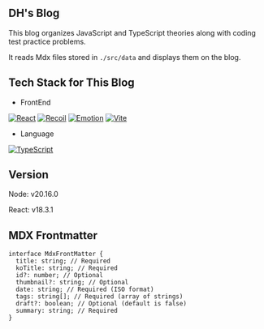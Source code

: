 ## DH's Blog

This blog organizes JavaScript and TypeScript theories along with coding test practice problems.

It reads Mdx files stored in `./src/data` and displays them on the blog.

## Tech Stack for This Blog

- FrontEnd

[![React](https://img.shields.io/badge/React-61DAFB?logo=react&logoColor=white)](https://react.dev/)
[![Recoil](https://img.shields.io/badge/Recoil-3578E5?logo=recoil&logoColor=white)](https://recoiljs.org/)
[![Emotion](https://img.shields.io/badge/Emotion-C865B5?logo=emotion&logoColor=white)](https://emotion.sh/)
[![Vite](https://img.shields.io/badge/Vite-646CFF?logo=vite&logoColor=white)](https://vitejs.dev/)

- Language

[![TypeScript](https://img.shields.io/badge/TypeScript-3178C6?logo=typescript&logoColor=white)](https://www.typescriptlang.org/)

## Version

Node: v20.16.0

React: v18.3.1

## MDX Frontmatter

```tsx
interface MdxFrontMatter {
  title: string; // Required
  koTitle: string; // Required
  id?: number; // Optional
  thumbnail?: string; // Optional
  date: string; // Required (ISO format)
  tags: string[]; // Required (array of strings)
  draft?: boolean; // Optional (default is false)
  summary: string; // Required
}
```
